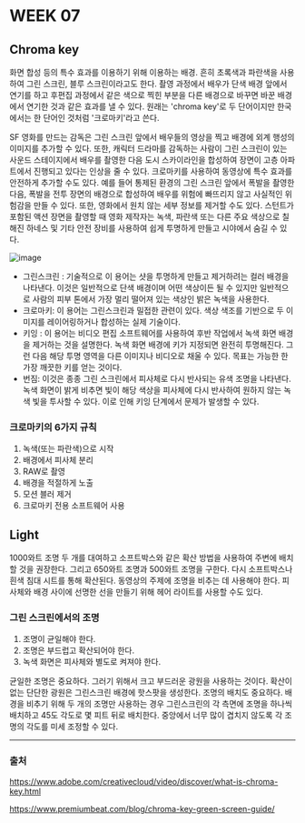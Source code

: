 # WEEK 07
## Chroma key
화면 합성 등의 특수 효과를 이용하기 위해 이용하는 배경. 흔히 초록색과 파란색을 사용하여 그린 스크린, 블루 스크린이라고도 한다. 촬영 과정에서 배우가 단색 배경 앞에서 연기를 하고 후편집 과정에서 같은 색으로 찍힌 부분을 다른 배경으로 바꾸면 바꾼 배경에서 연기한 것과 같은 효과를 낼 수 있다. 원래는 'chroma key'로 두 단어이지만 한국에서는 한 단어인 것처럼 '크로마키'라고 쓴다.

SF 영화를 만드는 감독은 그린 스크린 앞에서 배우들의 영상을 찍고 배경에 외계 행성의 이미지를 추가할 수 있다. 또한, 캐릭터 드라마를 감독하는 사람이 그린 스크린이 있는 사운드 스테이지에서 배우를 촬영한 다음 도시 스카이라인을 합성하여 장면이 고층 아파트에서 진행되고 있다는 인상을 줄 수 있다. 크로마키를 사용하여 동영상에 특수 효과를 안전하게 추가할 수도 있다. 예를 들어 통제된 환경의 그린 스크린 앞에서 폭발을 촬영한 다음, 폭발을 전투 장면의 배경으로 합성하여 배우를 위험에 빠뜨리지 않고 사실적인 위험감을 만들 수 있다. 또한, 영화에서 원치 않는 세부 정보를 제거할 수도 있다. 스턴트가 포함된 액션 장면을 촬영할 때 영화 제작자는 녹색, 파란색 또는 다른 주요 색상으로 칠해진 하네스 및 기타 안전 장비를 사용하여 쉽게 투명하게 만들고 시야에서 숨길 수 있다.      

![image](https://user-images.githubusercontent.com/112941366/208383641-1ba0003e-58a3-474c-94be-8d2ad605ec4d.png)

- 그린스크린 : 기술적으로 이 용어는 샷을 투명하게 만들고 제거하려는 컬러 배경을 나타낸다. 이것은 일반적으로 단색 배경이며 어떤 색상이든 될 수 있지만 일반적으로 사람의 피부 톤에서 가장 멀리 떨어져 있는 색상인 밝은 녹색을 사용한다.
- 크로마키: 이 용어는 그린스크린과 밀접한 관련이 있다. 색상 색조를 기반으로 두 이미지를 레이어링하거나 합성하는 실제 기술이다.
- 키잉 : 이 용어는 비디오 편집 소프트웨어를 사용하여 후반 작업에서 녹색 화면 배경을 제거하는 것을 설명한다. 녹색 화면 배경에 키가 지정되면 완전히 투명해진다. 그런 다음 해당 투명 영역을 다른 이미지나 비디오로 채울 수 있다. 목표는 가능한 한 가장 깨끗한 키를 얻는 것이다. 
- 번짐: 이것은 종종 그린 스크린에서 피사체로 다시 반사되는 유색 조명을 나타낸다. 녹색 화면이 밝게 비추면 빛이 해당 색상을 피사체에 다시 반사하여 원하지 않는 녹색 빛을 투사할 수 있다. 이로 인해 키잉 단계에서 문제가 발생할 수 있다.

### 크로마키의 6가지 규칙

1. 녹색(또는 파란색)으로 시작
2. 배경에서 피사체 분리
3. RAW로 촬영
4. 배경을 적절하게 노출
5. 모션 블러 제거
6. 크로마키 전용 소프트웨어 사용


## Light

1000와트 조명 두 개를 대여하고 소프트박스와 같은 확산 방법을 사용하여 주변에 배치할 것을 권장한다. 그리고 650와트 조명과 500와트 조명을 구한다. 다시 소프트박스나 흰색 침대 시트를 통해 확산된다. 동영상의 주제에 조명을 비추는 데 사용해야 한다. 피사체와 배경 사이에 선명한 선을 만들기 위해 헤어 라이트를 사용할 수도 있다. 

### 그린 스크린에서의 조명

1. 조명이 균일해야 한다.
2. 조명은 부드럽고 확산되어야 한다.
3. 녹색 화면은 피사체와 별도로 켜져야 한다.

균일한 조명은 중요하다. 그러기 위해서 크고 부드러운 광원을 사용하는 것이다. 확산이 없는 단단한 광원은 그린스크린 배경에 핫스팟을 생성한다. 조명의 배치도 중요하다. 배경을 비추기 위해 두 개의 조명만 사용하는 경우 그린스크린의 각 측면에 조명을 하나씩 배치하고 45도 각도로 몇 피트 뒤로 배치한다. 중앙에서 너무 많이 겹치지 않도록 각 조명의 각도를 미세 조정할 수 있다.

---

### 출처

https://www.adobe.com/creativecloud/video/discover/what-is-chroma-key.html

https://www.premiumbeat.com/blog/chroma-key-green-screen-guide/
